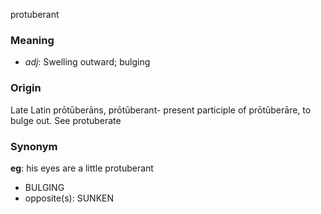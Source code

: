 protuberant
### Meaning
+ _adj_: Swelling outward; bulging

### Origin

Late Latin prōtūberāns, prōtūberant- present participle of prōtūberāre, to bulge out. See protuberate

### Synonym

__eg__: his eyes are a little protuberant

+ BULGING
+ opposite(s): SUNKEN


